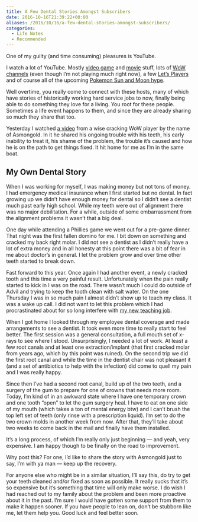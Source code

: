 ```yaml
---
title: A Few Dental Stories Amongst Subscribers
date: 2016-10-16T21:39:22+00:00
aliases: /2016/10/16/a-few-dental-stories-amongst-subscribers/
categories:
  - Life Notes
  - Recommended
---
```


One of my guilty (and time consuming) pleasures is YouTube.

I watch a lot of YouTube. Mostly [video game][1] and [movie][2] stuff, lots of [WoW channels][3] (even though I&#8217;m not playing much right now), a few [Let&#8217;s Players][4] and of course all of the upcoming [Pokemon Sun and Moon hype][5].

Well overtime, you really come to connect with these hosts, many of which have stories of historically working hard service jobs to now, finally being able to do something they love for a living. You root for these people. Sometimes a life event happens to them, and since they are already sharing so much they share that too.

Yesterday I watched [a video][6] from a wise cracking WoW player by the name of Asmongold. In it he shared his ongoing trouble with his teeth, his early inability to treat it, his shame of the problem, the trouble it&#8217;s caused and how he is on the path to get things fixed. It hit home for me as I&#8217;m in the same boat.

## My Own Dental Story

When I was working for myself, I was making money but not tons of money. I had emergency medical insurance when I first started but no dental. In fact growing up we didn&#8217;t have enough money for dental so I didn&#8217;t see a dentist much past early high school. While my teeth were out of alignment there was no major debilitation. For a while, outside of some embarrassment from the alignment problems it wasn&#8217;t that a big deal.

One day while attending a Phillies game we went out for a pre-game dinner. That night was the first fallen domino for me. I bit down on something and cracked my back right molar. I did not see a dentist as I didn&#8217;t really have a lot of extra money and in all honesty at this point there was a bit of fear in me about doctor&#8217;s in general. I let the problem grow and over time other teeth started to break down.

Fast forward to this year. Once again I had another event, a newly cracked tooth and this time a very painful result. Unfortunately when the pain really started to kick in I was on the road. There wasn&#8217;t much I could do outside of Advil and trying to keep the tooth clean with salt water. On the one Thursday I was in so much pain I almost didn&#8217;t show up to teach my class. It was a wake up call. I did not want to let this problem which I had procrastinated about for so long interfere with [my new teaching job][7].

When I got home I looked through my employee dental coverage and made arrangements to see a dentist. It took even more time to really start to feel better. The first session was a general consultation, a full mouth set of x-rays to see where I stood. Unsurprisingly, I needed a lot of work. At least a few root canals and at least one extraction/implant (that first cracked molar from years ago, which by this point was ruined). On the second trip we did the first root canal and while the time in the dentist chair was not pleasant it (and a set of antibiotics to help with the infection) did come to quell my pain and I was really happy.

Since then I&#8217;ve had a second root canal, build up of the two teeth, and a surgery of the gum to prepare for one of crowns that needs more room. Today, I&#8217;m kind of in an awkward state where I have one temporary crown and one tooth &#8220;open&#8221; to let the gum surgery heal. I have to eat on one side of my mouth (which takes a ton of mental energy btw) and I can&#8217;t brush the top left set of teeth (only rinse with a prescription liquid). I&#8217;m set to do the two crown molds in another week from now. After that, they&#8217;ll take about two weeks to come back in the mail and finally have them installed.

It&#8217;s a long process, of which I&#8217;m really only just beginning &#8212; and yeah, very expensive. I am happy though to be finally on the road to improvement.

Why post this? For one, I&#8217;d like to share the story with Asmongold just to say, I&#8217;m with ya man &#8212; keep up the recovery.

For anyone else who might be in a similar situation, I&#8217;ll say this, do try to get your teeth cleaned and/or fixed as soon as possible. It really sucks that it&#8217;s so expensive but it&#8217;s something that time will only make worse. I do wish I had reached out to my family about the problem and been more proactive about it in the past. I&#8217;m sure I would have gotten some support from them to make it happen sooner. If you have people to lean on, don&#8217;t be stubborn like me, let them help you. Good luck and feel better soon.

[1]: https://www.youtube.com/channel/UCfAPTv1LgeEWevG8X_6PUOQ
[2]: https://www.youtube.com/channel/UCrTNhL_yO3tPTdQ5XgmmWjA
[3]: https://www.youtube.com/channel/UC_zmPqauxanOAGszXfdipEA
[4]: https://www.youtube.com/channel/UCKrFXqpQj3gM98LF22Yq8Kg
[5]: https://www.youtube.com/channel/UCKOnM_lSgM8vlw9MTM2J7Hw
[6]: https://www.youtube.com/watch?v=KlkzcqY10HE
[7]: http://mikezornek.com/2015/01/19/my-new-job-with-the-big-nerd-ranch/
